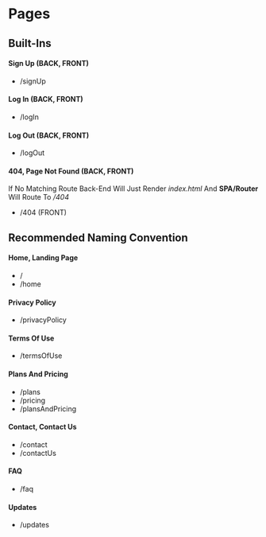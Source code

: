 # Pages


## Built-Ins
#### Sign Up (BACK, FRONT)
- /signUp

#### Log In (BACK, FRONT)
- /logIn

#### Log Out (BACK, FRONT)
- /logOut

#### 404, Page Not Found (BACK, FRONT)
If No Matching Route Back-End Will Just Render *index.html* And **SPA/Router** Will Route To */404*
- /404 (FRONT)


## Recommended Naming Convention
#### Home, Landing Page
- /
- /home

#### Privacy Policy
- /privacyPolicy

#### Terms Of Use
- /termsOfUse

#### Plans And Pricing
- /plans
- /pricing
- /plansAndPricing

#### Contact, Contact Us
- /contact
- /contactUs

#### FAQ
- /faq

#### Updates
- /updates
